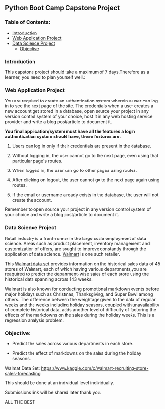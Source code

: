 ## **Python Boot Camp Capstone Project**
### Table of Contents:
- [Introduction](#introduction)
- [Web Application Project](#-web-application-project)
- [Data Science Project](#-data-science-project)
  - [Objective](#objective-)

### Introduction

This capstone project should take a maximum of 7 days.Therefore as a learner, you need to plan yourself well.: 

### Web Application Project

You are required to create an authentication system wherein a user can log in to see the next page of the site. The credentials when a user creates a new account get stored in a database, open source your project in any version  control system of your choice, host it in any web hosting service provider and write a blog post/article  to document  it.

**You final application/system must have all the features a login authentication system should have, these features  are:** 

1. Users can log in only if their credentials are present in the database.
 
2. Without logging in, the user cannot go to the next page, even using that particular page's routes.
 
3. When logged in, the user can go to other pages using routes.
 
4. After clicking on logout, the user cannot go to the next page again using routes.

5. If the email or username already exists in the database, the user will not create the account.

Remember to open source your project in any version control system of your choice and write a blog post/article to document it.


### Data Science Project


Retail industry is a front-runner in the large scale employment of data science. Areas such as product placement, inventory management and customization
of offers, are sought to improve constantly through the application of data science. [Walmart](https://www.walmart.com/) is one such retailer.

This [Walmart data set](https://www.kaggle.com/c/walmart-recruiting-store-sales-forecasting) provides information on the historical sales data of 45 stores of Walmart, each of which having various departments,you are reaquired 
to predict the department-wise sales of each store using the historical data spanning across 143 weeks.

Walmart is also known for conducting promotional markdown events before major holidays such as Christmas, Thanksgiving, and Super Bowl among others. 
The difference between the weightage given to the data of regular weeks and the weeks including holiday seasons, coupled with unavailability of complete historical data, adds another level of difficulty of factoring the effects of the markdowns on the sales during the holiday weeks. This is a regression analysis problem.

### Objective:

- Predict the sales across various departments in each store.

- Predict the effect of markdowns on the sales during the holiday seasons.

Walmat Data Set: https://www.kaggle.com/c/walmart-recruiting-store-sales-forecasting

This should be done at an individual level individually.

Submissions  link will be shared later thank you. 

ALL THE BEST
